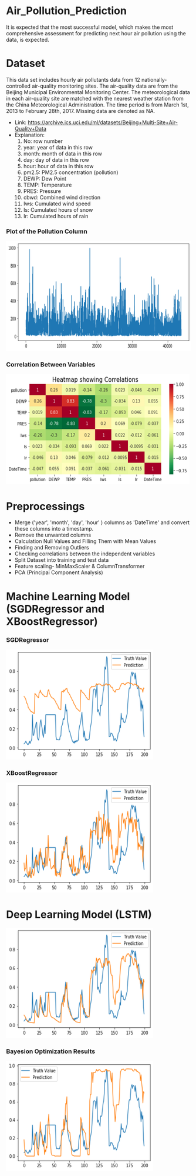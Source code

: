 # Air_Pollution_Prediction

It is expected that the most successful model, which makes the most comprehensive assessment for predicting next hour air pollution using the data, is expected.

# Dataset
This data set includes hourly air pollutants data from 12 nationally-controlled air-quality monitoring sites. The air-quality data are from the Beijing Municipal Environmental Monitoring Center. The meteorological data in each air-quality site are matched with the nearest weather station from the China Meteorological Administration. The time period is from March 1st, 2013 to February 28th, 2017. Missing data are denoted as NA.

- Link: https://archive.ics.uci.edu/ml/datasets/Beijing+Multi-Site+Air-Quality+Data
- Explanation:
    1. No: row number
    2. year: year of data in this row
    3. month: month of data in this row
    4. day: day of data in this row
    5. hour: hour of data in this row
    6. pm2.5: PM2.5 concentration (pollution)
    7. DEWP: Dew Point
    8. TEMP: Temperature
    9. PRES: Pressure
    10. cbwd: Combined wind direction
    11. Iws: Cumulated wind speed
    12. Is: Cumulated hours of snow
    13. Ir: Cumulated hours of rain

### Plot of the Pollution Column

<img src="plot_pollution.png" alt="plot_pollution"	width="700" height="300" /> 

### Correlation Between Variables

<img src="corelation_between_variables.png" alt="corelation_between_variables"	width="500" height="300" /> 


# Preprocessings
- Merge ('year', 'month', 'day', 'hour' ) columns as 'DateTime' and convert these columns into a timestamp.
- Remove the unwanted columns
- Calculation Null Values and Filling Them with Mean Values
- Finding and Removing Outliers
- Checking correlations between the independent variables
- Split Dataset into training and test data
- Feature scaling- MinMaxScaler & ColumnTransformer
- PCA (Principai Component Analysis)


# Machine Learning Model (SGDRegressor and XBoostRegressor)

### SGDRegressor
<img src="ml_sgd.png" alt="sgd"	width="400" height="300" /> 

### XBoostRegressor
<img src="ml_xboost.png" alt="xboost"	width="400" height="300" /> 

# Deep Learning Model (LSTM)

<img src="deep_learning.png" alt="dl"	width="400" height="300" /> 

### Bayesion Optimization Results

<img src="best_model_dl.png" alt="best_model_dl" width="400" height="300" /> 

